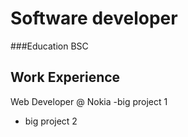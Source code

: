 # Software developer
###Education
BSC
## Work Experience
Web Developer @ Nokia
-big project 1 
- big project 2
